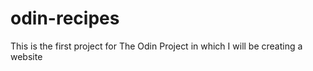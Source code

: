 # odin-recipes

This is the first project for The Odin Project in which I will be creating a website
